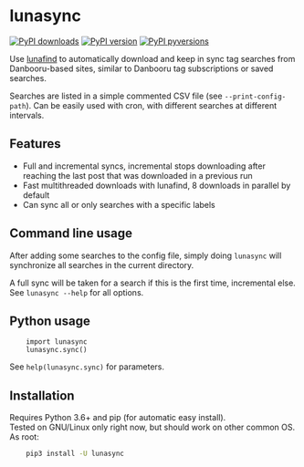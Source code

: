 # lunasync

[![PyPI downloads](http://pepy.tech/badge/lunasync)](
    http://pepy.tech/project/lunasync)
[![PyPI version](https://img.shields.io/pypi/v/lunasync.svg)](
    https://pypi.org/projects/lunasync)
[![PyPI pyversions](https://img.shields.io/pypi/pyversions/lunasync.svg)](
    https://pypi.python.org/pypi/lunasync)

Use [lunafind](https://github.com/mirukan/lunafind) to automatically download
and keep in sync tag searches from Danbooru-based sites,
similar to Danbooru tag subscriptions or saved searches.

Searches are listed in a simple commented CSV file (see `--print-config-path`).
Can be easily used with cron, with different searches at different intervals.

## Features

- Full and incremental syncs, incremental stops downloading after reaching the
  last post that was downloaded in a previous run
- Fast multithreaded downloads with lunafind, 8 downloads in parallel by default
- Can sync all or only searches with a specific labels

## Command line usage

After adding some searches to the config file,
simply doing `lunasync` will synchronize all searches in the current directory.

A full sync will be taken for a search if this is the first time,
incremental else.
See `lunasync --help` for all options.

## Python usage

```python3
    import lunasync
    lunasync.sync()
```

See `help(lunasync.sync)` for parameters.

## Installation

Requires Python 3.6+ and pip (for automatic easy install).  
Tested on GNU/Linux only right now, but should work on other common OS.  
As root:

```sh
    pip3 install -U lunasync
```
